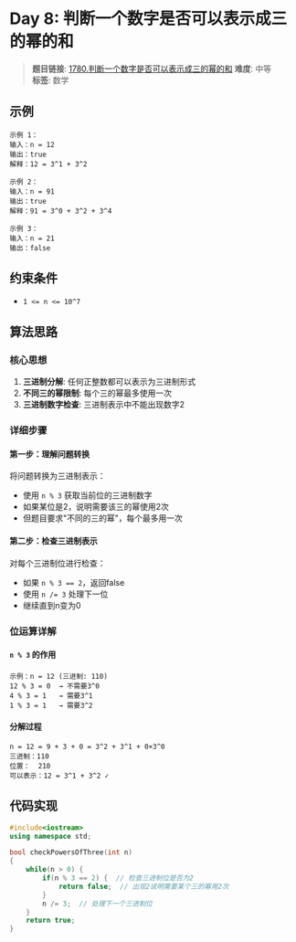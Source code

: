 # Day 8: 判断一个数字是否可以表示成三的幂的和

> **题目链接**: [1780.判断一个数字是否可以表示成三的幂的和](https://leetcode.cn/problems/check-if-number-is-a-sum-of-powers-of-three/)
> **难度**: 中等  
> **标签**: 数学

## 示例

```
示例 1：
输入：n = 12
输出：true
解释：12 = 3^1 + 3^2

示例 2：
输入：n = 91
输出：true
解释：91 = 3^0 + 3^2 + 3^4

示例 3：
输入：n = 21
输出：false
```

## 约束条件
- `1 <= n <= 10^7`

## 算法思路

### 核心思想
1. **三进制分解**: 任何正整数都可以表示为三进制形式
2. **不同三的幂限制**: 每个三的幂最多使用一次
3. **三进制数字检查**: 三进制表示中不能出现数字2

### 详细步骤

#### 第一步：理解问题转换
将问题转换为三进制表示：
- 使用 `n % 3` 获取当前位的三进制数字
- 如果某位是2，说明需要该三的幂使用2次
- 但题目要求"不同的三的幂"，每个最多用一次

#### 第二步：检查三进制表示
对每个三进制位进行检查：
- 如果 `n % 3 == 2`，返回false
- 使用 `n /= 3` 处理下一位
- 继续直到n变为0

### 位运算详解

#### `n % 3` 的作用
```
示例：n = 12 (三进制: 110)
12 % 3 = 0  → 不需要3^0
4 % 3 = 1   → 需要3^1
1 % 3 = 1   → 需要3^2
```

#### 分解过程
```
n = 12 = 9 + 3 + 0 = 3^2 + 3^1 + 0×3^0
三进制：110
位置：  210
可以表示：12 = 3^1 + 3^2 ✓
```

## 代码实现

```cpp
#include<iostream>
using namespace std;

bool checkPowersOfThree(int n) 
{
    while(n > 0) {
        if(n % 3 == 2) {  // 检查三进制位是否为2
            return false;  // 出现2说明需要某个三的幂用2次
        }
        n /= 3;  // 处理下一个三进制位
    }
    return true;
}
